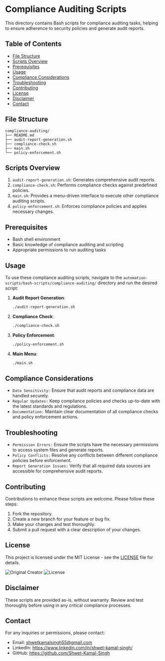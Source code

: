 # Compliance Auditing Scripts

This directory contains Bash scripts for compliance auditing tasks, helping to ensure adherence to security policies and generate audit reports.

## Table of Contents

- [File Structure](#file-structure)
- [Scripts Overview](#scripts-overview)
- [Prerequisites](#prerequisites)
- [Usage](#usage)
- [Compliance Considerations](#compliance-considerations)
- [Troubleshooting](#troubleshooting)
- [Contributing](#contributing)
- [License](#license)
- [Disclaimer](#disclaimer)
- [Contact](#contact)

## File Structure

```
compliance-auditing/
├── README.md
├── audit-report-generation.sh
├── compliance-check.sh
├── main.sh
└── policy-enforcement.sh
```

## Scripts Overview

1. `audit-report-generation.sh`: Generates comprehensive audit reports.
2. `compliance-check.sh`: Performs compliance checks against predefined policies.
3. `main.sh`: Provides a menu-driven interface to execute other compliance auditing scripts.
4. `policy-enforcement.sh`: Enforces compliance policies and applies necessary changes.

## Prerequisites

- Bash shell environment
- Basic knowledge of compliance auditing and scripting
- Appropriate permissions to run auditing tasks

## Usage

To use these compliance auditing scripts, navigate to the `automation-scripts/bash-scripts/compliance-auditing/` directory and run the desired script:

1. **Audit Report Generation**:
   ```bash
   ./audit-report-generation.sh
   ```

2. **Compliance Check**:
   ```bash
   ./compliance-check.sh
   ```

3. **Policy Enforcement**:
   ```bash
   ./policy-enforcement.sh
   ```

4. **Main Menu**:
   ```bash
   ./main.sh
   ```

## Compliance Considerations

- `Data Sensitivity:` Ensure that audit reports and compliance data are handled securely.
- `Regular Updates:` Keep compliance policies and checks up-to-date with the latest standards and regulations.
- `Documentation:` Maintain clear documentation of all compliance checks and policy enforcement actions.

## Troubleshooting

- `Permission Errors:` Ensure the scripts have the necessary permissions to access system files and generate reports.
- `Policy Conflicts:` Resolve any conflicts between different compliance policies before enforcement.
- `Report Generation Issues:` Verify that all required data sources are accessible for comprehensive audit reports.

## Contributing

Contributions to enhance these scripts are welcome. Please follow these steps:

1. Fork the repository.
2. Create a new branch for your feature or bug fix.
3. Make your changes and test thoroughly.
4. Submit a pull request with a clear description of your changes.

## License

This project is licensed under the MIT License - see the [LICENSE](https://github.com/Shwet-Kamal-Singh/automation-scripts/blob/main/LICENSE) file for details.

![Original Creator](https://img.shields.io/badge/Original%20Creator-Shwet%20Kamal%20Singh-blue)
![License](https://img.shields.io/badge/License-MIT-green)

## Disclaimer

These scripts are provided as-is, without warranty. Review and test thoroughly before using in any critical compliance processes.

## Contact

For any inquiries or permissions, please contact:
- Email: shwetkamalsingh55@gmail.com
- LinkedIn: https://www.linkedin.com/in/shwet-kamal-singh/
- GitHub: https://github.com/Shwet-Kamal-Singh